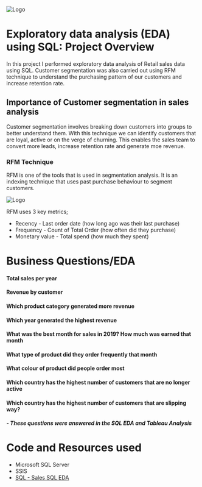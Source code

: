 ![Logo](https://www.marketing91.com/wp-content/uploads/2018/10/Sales-Analysis-1.jpg)

# Exploratory data analysis (EDA) using SQL: Project Overview 

In this project I performed exploratory data analysis of Retail sales data using SQL.
Customer segmentation was also carried out using RFM technique to understand the purchasing pattern of our customers and increase retention rate.

## Importance of Customer segmentation in sales analysis
Customer segmentation involves breaking down customers into groups to better understand them.
With this technique we can identify customers that are loyal, active or on the verge of churning. This enables the sales team to convert more leads, increase retention rate and generate moe revenue.

### RFM Technique
RFM is one of the tools that is used in segmentation analysis.
It is an indexing technique that uses past purchase behaviour to segment customers.

![Logo](https://miro.medium.com/max/1400/1*HiwX6vul8c4PBEueq3yBMw.png)

RFM uses 3 key metrics;
- Recency - Last order date (how long ago was their last purchase)
- Frequency - Count of Total Order (how often did they purchase)
- Monetary value - Total spend (how much they spent)

# Business Questions/EDA
#### Total sales per year
#### Revenue by customer
#### Which product category generated more revenue
#### Which year generated the highest revenue
#### What was the best month for sales in 2019? How much was earned that month
#### What type of product did they order frequently that month
#### What colour of product did people order most
#### Which country has the highest number of customers that are no longer active
#### Which country has the highest number of customers that are slipping way?

##### - These questions were answered in the SQL EDA and Tableau Analysis                                                                                
                                                                                                                              
# Code and Resources used
- Microsoft SQL Server
- SSIS
- [SQL - Sales SQL EDA](https://github.com/mosimen/Sales-Analysis/blob/main/Retail%20sales%20analysis.sql)
